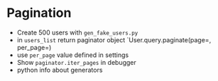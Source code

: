 # Pagination

* Create 500 users with `gen_fake_users.py`
* in `users_list` return paginator object `User.query.paginate(page=, per_page=)
* use `per_page` value defined in settings
* Show `paginator.iter_pages` in debugger
* python info about generators
